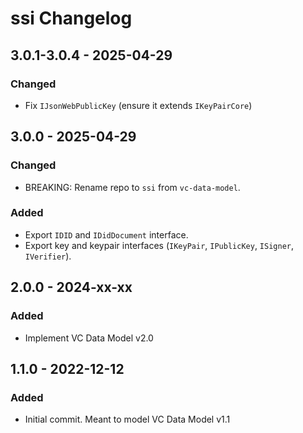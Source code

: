 # ssi Changelog

## 3.0.1-3.0.4 - 2025-04-29
### Changed
- Fix `IJsonWebPublicKey` (ensure it extends `IKeyPairCore`)

## 3.0.0 - 2025-04-29
### Changed
- BREAKING: Rename repo to `ssi` from `vc-data-model`.

### Added
- Export `IDID` and `IDidDocument` interface.
- Export key and keypair interfaces (`IKeyPair`, `IPublicKey`, `ISigner`, `IVerifier`).

## 2.0.0 - 2024-xx-xx
### Added
- Implement VC Data Model v2.0

## 1.1.0 - 2022-12-12
### Added
- Initial commit. Meant to model VC Data Model v1.1
